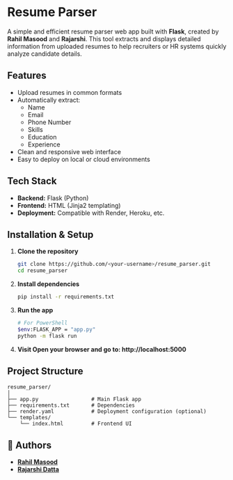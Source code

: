 # Resume Parser

A simple and efficient resume parser web app built with **Flask**, created by **Rahil Masood** and **Rajarshi**. This tool extracts and displays detailed information from uploaded resumes to help recruiters or HR systems quickly analyze candidate details.

## Features

- Upload resumes in common formats
- Automatically extract:
  - Name
  - Email
  - Phone Number
  - Skills
  - Education
  - Experience
- Clean and responsive web interface
- Easy to deploy on local or cloud environments

## Tech Stack

- **Backend:** Flask (Python)
- **Frontend:** HTML (Jinja2 templating)
- **Deployment:** Compatible with Render, Heroku, etc.

## Installation & Setup

1. **Clone the repository**
   ```bash
   git clone https://github.com/<your-username>/resume_parser.git
   cd resume_parser
2. **Install dependencies**
    ```bash
    pip install -r requirements.txt
3. **Run the app**
    ```bash
   # For PowerShell
    $env:FLASK_APP = "app.py"
    python -m flask run
4. **Visit Open your browser and go to: http://localhost:5000**

## Project Structure
    
    resume_parser/
    │
    ├── app.py                 # Main Flask app
    ├── requirements.txt       # Dependencies
    ├── render.yaml            # Deployment configuration (optional)
    └── templates/
        └── index.html         # Frontend UI

## 🙌 Authors

- [**Rahil Masood**](https://github.com/RahilMasood)
- [**Rajarshi Datta**](https://github.com/rajarshidattapy)
